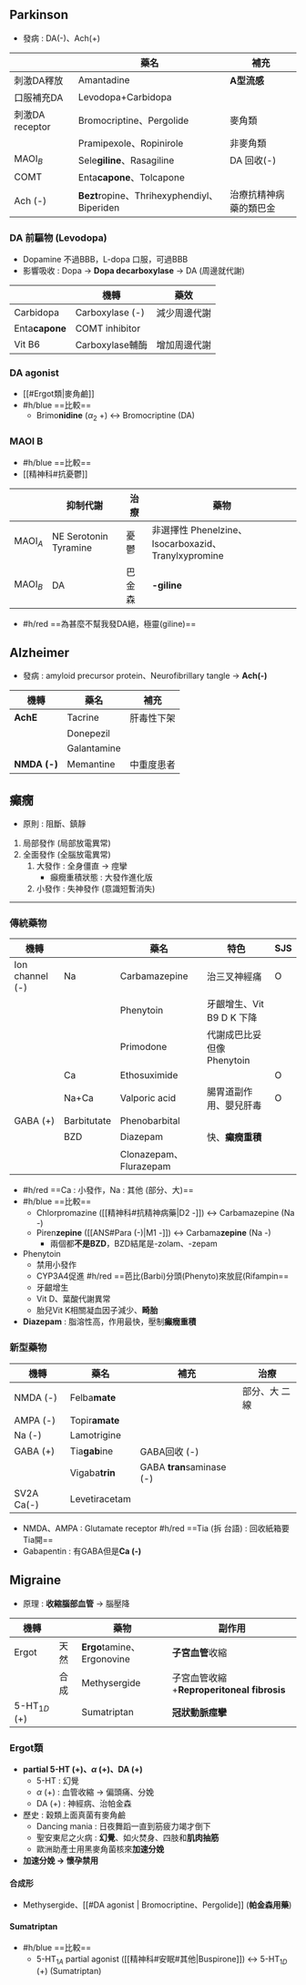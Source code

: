 ## Parkinson
- 發病 : DA(-)、Ach(+)

|                 | 藥名                                    | 補充                   |
|-----------------|-----------------------------------------|------------------------|
| 刺激DA釋放      | Amantadine                              | **A型流感**                |
| 口服補充DA      | Levodopa+Carbidopa                      |                        |
| 刺激DA receptor | Bromocriptine、Pergolide                | 麥角類                 |
|                 | Pramipexole、Ropinirole                 | 非麥角類               |
| MAOI$_B$            | Sele**giline**、Rasagiline                  | DA 回收(-)             |
| COMT            | Enta**capone**、Tolcapone                   |                        |
| Ach (-)         | **Bezt**ropine、Thrihexyphendiyl、Biperiden | 治療抗精神病藥的類巴金 |

### DA 前驅物 (Levodopa)
- Dopamine 不過BBB，L-dopa 口服，可過BBB
- 影響吸收 : Dopa -> **Dopa decarboxylase** -> DA (周邊就代謝)

|            | 機轉            | 藥效         |
|------------|-----------------|--------------|
| Carbidopa  | Carboxylase (-) | 減少周邊代謝 |
| Enta**capone** | COMT inhibitor  |              |
| Vit B6     | Carboxylase輔酶 | 增加周邊代謝 |
### DA agonist
- [[#Ergot類|麥角鹼]]
- #h/blue ==比較==
	- Brimo**nidine** ($\alpha_2$ +) <-> Bromocriptine (DA)
### MAOI B
- #h/blue ==比較==
- [[精神科#抗憂鬱]]

|       | **抑制代謝**              | 治療   | 藥物                                                |
|-------|-----------------------|--------|-----------------------------------------------------|
| MAOI$_A$ | NE Serotonin Tyramine | 憂鬱   | 非選擇性 Phenelzine、Isocarboxazid、Tranylxypromine |
| MAOI$_B$ | DA                    | 巴金森 | **-giline**                                              |
- #h/red  ==為甚麼不幫我發DA絕，極靈(giline)==
## Alzheimer
- 發病 : amyloid precursor protein、Neurofibrillary tangle -> **Ach(-)**

| 機轉     | 藥名        | 補充       |
|----------|-------------|------------|
| **AchE**     | Tacrine     | 肝毒性下架 |
|          | Donepezil   |            |
|          | Galantamine |            |
| **NMDA (-)** | Memantine   | 中重度患者 |
## 癲癇
- 原則 : 阻斷、鎮靜
1. 局部發作 (局部放電異常)
2. 全面發作 (全腦放電異常)
	1. 大發作 : 全身僵直 -> 痙攣
		- 癲癇重積狀態 : 大發作進化版
	2. 小發作 : 失神發作 (意識短暫消失)
***
### 傳統藥物
| 機轉            |             | 藥名                   | 特色                      | SJS |
|-----------------|-------------|------------------------|---------------------------|-----|
| Ion channel (-) | Na          | Carbamazepine          | 治三叉神經痛              | O   |
|                 |             | Phenytoin              | 牙齦增生、Vit B9 D K 下降 |     |
|                 |             | Primodone              | 代謝成巴比妥但像Phenytoin |     |
|                 | Ca          | Ethosuximide           |                           | O   |
|                 | Na+Ca       | Valporic acid          | 腸胃道副作用、嬰兒肝毒     | O   |
| GABA (+)        | Barbitutate | Phenobarbital          |                           |     |
|                 | BZD         | Diazepam               | 快、**癲癇重積**              |     |
|                 |             | Clonazepam、Flurazepam |                           |     |

- #h/red  ==Ca : 小發作，Na : 其他 (部分、大)==
- #h/blue ==比較==
	- Chlorpromazine ([[精神科#抗精神病藥|D2 -]]) <-> Carbamazepine (Na -)
	- Piren**zepine** ([[ANS#Para (-)|M1 -]]) <-> Carbama**zepine** (Na -)
		- 兩個都**不是BZD**，BZD結尾是-zolam、-zepam
- Phenytoin
	- 禁用小發作
	- CYP3A4促進 #h/red ==芭比(Barbi)分頭(Phenyto)來放屁(Rifampin==
	- 牙齦增生
	- Vit D、葉酸代謝異常
	- 胎兒Vit K相關凝血因子減少、**畸胎**
- **Diazepam** : 脂溶性高，作用最快，壓制**癲癇重積**
### 新型藥物
| 機轉       | 藥名          | 補充                  | 治療          |
|------------|---------------|-----------------------|---------------|
| NMDA (-)   | Felba**mate**     |                       | 部分、大 二線 |
| AMPA (-)   | Topir**amate**    |                       |               |
| Na (-)     | Lamotrigine   |                       |               |
| GABA (+)   | Tia**gab**ine     | GABA回收 (-)          |               |
|            | Vigaba**trin**    | GABA **tran**saminase (-) |               |
| SV2A Ca(-) | Levetiracetam |                       |               |
- NMDA、AMPA : Glutamate receptor
#h/red ==Tia (拆 台語) : 回收紙箱要Tia開==
- Gabapentin : 有GABA但是**Ca (-)**
## Migraine
- 原理 : **收縮腦部血管** -> 腦壓降

| 機轉       |      | 藥物                   | 副作用                                |
|------------|------|------------------------|---------------------------------------|
| Ergot      | 天然 | **Ergo**tamine、Ergonovine | **子宮血管**收縮                          |
|            | 合成 | Methysergide           | 子宮血管收縮+**Reproperitoneal fibrosis** |
| 5-HT$_{1D}$ (+) |      | Sumatriptan            | **冠狀動脈痙攣**                          |
### Ergot類
- **partial 5-HT (+)、$\alpha$ (+)、DA (+)**
	- 5-HT : 幻覺
	- $\alpha$ (+) : 血管收縮 -> 偏頭痛、分娩
	- DA (+) : 神經病、治帕金森
-  歷史 : 穀類上面真菌有麥角鹼
	- Dancing mania : 日夜舞蹈一直到筋疲力竭才倒下
	- 聖安東尼之火病 : **幻覺**、如火焚身、四肢和**肌肉抽筋**
	- 歐洲助產士用黑麥角菌核來**加速分娩**
- **加速分娩 -> 懷孕禁用**
#### 合成形
- Methysergide、[[#DA agonist | Bromocriptine、Pergolide]] (**帕金森用藥**)
#### Sumatriptan
- #h/blue ==比較==
	- 5-HT$_{1A}$ partial agonist ([[精神科#安眠#其他|Buspirone]]) <-> 5-HT$_{1D}$ (+) (Sumatriptan)